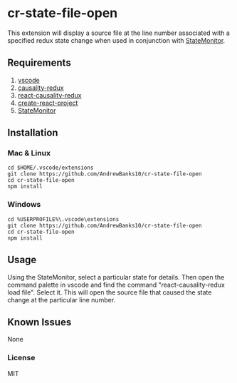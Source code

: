 # cr-state-file-open
This extension will display a source file at the line number associated with a specified redux state change when used in conjunction with [StateMonitor](https://github.com/AndrewBanks10/StateMonitor).

## Requirements

1. [vscode](https://code.visualstudio.com/)
2. [causality-redux](https://github.com/AndrewBanks10/causality-redux)
3. [react-causality-redux](https://github.com/AndrewBanks10/react-causality-redux)
4. [create-react-project](https://github.com/AndrewBanks10/create-react-project)
5. [StateMonitor](https://github.com/AndrewBanks10/StateMonitor)

## Installation

### Mac & Linux
```
cd $HOME/.vscode/extensions
git clone https://github.com/AndrewBanks10/cr-state-file-open
cd cr-state-file-open
npm install
```

### Windows
```
cd %USERPROFILE%\.vscode\extensions
git clone https://github.com/AndrewBanks10/cr-state-file-open
cd cr-state-file-open
npm install
```

## Usage
Using the StateMonitor, select a particular state for details. Then open the command palette in vscode and find the command "react-causality-redux load file". Select it. This will open the source file that caused the state change at the particular line number. 

## Known Issues
None

### License
MIT

